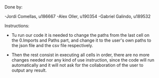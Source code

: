 Done by: 

-Jordi Comellas, u186667
-Alex Oller, u190354
-Gabriel Galindo, u189532

Instructions:

- Tu run our code it is needed to change the paths from the last cell on the 0.Imports and Paths part,
and change it to the user's own paths to the json file and the csv file respectively.

- Then the rest consist in executing all cells in order, there are no more changes needed nor any kind of use instruction,
since the code will run automatically and it will not ask for the collaboration of the user to output any result. 